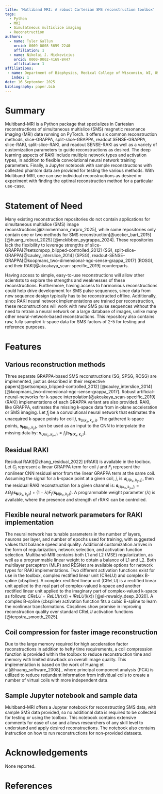 ```yaml
---
title: 'Mutliband MRI: A robust Cartesian SMS reconstruction toolbox'
tags:
  - Python
  - MRI
  - Simulatneous multislice imaging
  - Reconstruction
authors:
  - name: Tyler Gallun
    orcid: 0009-0008-5659-2240
    affiliation: 1
  - name: Nikolai J. Mickevicius
    orcid: 0000-0002-4169-8447
    affiliation: 1
affiliations:
 - name: Department of Biophysics, Medical College of Wisconsin, WI, USA
   index: 1
date: 16 September 2025
bibliography: paper.bib
---
```


# Summary
Multiband-MRI is a Python package that specializes in Cartesian reconstructions of simultaneous multislice (SMS) magnetic resonance imaging (MRI) data running on PyTorch. It offers six common reconstruction methods, slice-GRAPPA, split-slice-GRAPPA, readout SENSE-GRAPPA, slice-RAKI, split-slice-RAKI, and readout SENSE-RAKI as well as a variety of customization parameters to guide reconstructions as desired. The deep learning aspects of RAKI include multiple network types and activation types, in addition to flexible convolutional neural network training parameters. Finally, a Jupyter notebook with sample reconstructions with collected phantom data are provided for testing the various methods. With Multiband-MRI, one can use individual reconstructions as desired or experiment with finding the optimal reconstruction method for a particular use-case.

# Statement of Need
Many existing reconstruction repositories do not contain applications for simultaneous multislice (SMS) image reconstructions[@zimmermann_mrpro_2025], while some repositories only contain one or two methods for SMS reconstruction[@uecker_bart_2015] [@huang_robust_2025] [@mckibben_pygrappa_2024]. These repositories lack the flexibility to leverage strengths of slice-GRAPPA[@setsompop_blipped-controlled_2012] (SG), split-slice-GRAPPA[@cauley_interslice_2014] (SPSG), readout-SENSE-GRAPPA[@koopmans_two-dimensional-ngc-sense-grappa_2017] (ROSG), and their RAKI[@akcakaya_scan-specific_2019] counterparts.

Having access to simple, easy-to-use reconstructions will allow other scientists to explore the strengths and weaknesses of these reconstructions. Furthermore, having access to harmonious reconstructions could help drive development for SMS pulse sequences, since data from new sequence design typically has to be reconstructed offline. Additionally, since RAKI neural network implementations are trained per reconstruction, these reconstructions will work with new SMS pulse sequences without the need to retrain a neural network on a large database of images, unlike many other neural-network-based reconstructions. This repository also contains raw, fully sampled k-space data for SMS factors of 2-5 for testing and reference purposes.

# Features
## Various reconstruction methods
Three separate GRAPPA-based SMS reconstructions (SG, SPSG, ROSG) are implemented, just as described in their respective papers[@setsompop_blipped-controlled_2012] [@cauley_interslice_2014] [@koopmans_two-dimensional-ngc-sense-grappa_2017]. Robust artificial-neural-networks for k-space interpolation[@akcakaya_scan-specific_2019] (RAKI) implementations of each GRAPPA variant are also provided. RAKI, like GRAPPA, estimates the missing k-space data from in-plane acceleration or SMS imaging. Let $f_j$ be a convolutional neural network that estimates the unacquired k-space points for coil $j$, $\boldsymbol{s}_{U(k_x,k_y,j)}$. The gathered k-space points, $\boldsymbol{s}_{\boldsymbol{N}(k_x,k_y)}$, can be used as an input to the CNN to interpolate the missing data by: $\boldsymbol{s}_{U(k_x,k_y,j)} = f_j(\boldsymbol{s}_{\boldsymbol{N}(k_x,k_y)})$.

## Residual RAKI
Residual RAKI[@zhang_residual_2022] (rRAKI) is available in the toolbox. Let $G_j$ represent a linear GRAPPA term for coil $j$ and $F_j$ represent the nonlinear CNN residual error from the linear GRAPPA term at the same coil. Assuming the signal for a k-space point at a given coil, $j$, is $𝒔_{U(k_x,k_y,j)}$, then the residual RAKI reconstruction for a given channel is: $\boldsymbol{s}_{U(k_x,k_y,j)} = \lambda G_j(\boldsymbol{s}_{\boldsymbol{N}(k_x,k_y)})+(1-\lambda)F_j(\boldsymbol{s}_{\boldsymbol{N}(k_x,k_y)})$. A programmable weight parameter ($\lambda$) is available, where the presence and strength of rRAKI can be controlled.

## Flexible neural network parameters for RAKI implementation
The neural network has tunable parameters in the number of layers, neurons per layer, and number of epochs used for training, with suggested values that balance speed and quality. Additional customization arrives in the form of regularization, network selection, and activation function selection. Multiband-MRI contains both L1 and L2 (MSE) regularization, as well as a programmable linear weight to obtain a balance of L1 and L2. Both multilayer perceptron (MLP) and RESNet are available options for network types for RAKI implementations. Two different activation functions exist for use in the toolbox, complex rectified linear unit (CReLU) and complex B-spline (cbspline). A complex rectified linear unit (CReLU) is a rectified linear unit applied to the real part of complex-valued k-space and another rectified linear unit applied to the imaginary part of complex-valued k-space as follows: $CReLU = ReLU(r(x))+iReLU(i(x))$ [@el-rewaidy_deep_2020]. A complex B-spline (cbspline) activation function fits a cubic B-spline to learn the nonlinear transformations. Cbsplines show promise in improving reconstruction quality over standard CReLU activation functions [@terpstra_smooth_2025].

## Coil compression for faster image reconstruction
Due to the large memory required for high acceleration factor reconstructions in addition to hefty time requirements, a coil compression function is provided within the toolbox to reduce reconstruction time and memory with limited drawback on overall image quality. This implementation is based on the work of Huang et al[@huang_software_2008]., where principal component analysis (PCA) is utilized to reduce redundant information from individual coils to create a number of virtual coils with more independent data.

## Sample Jupyter notebook and sample data
Multiband-MRI offers a Jupyter notebook for reconstructing SMS data, with sample SMS data provided, so no additional data is required to be collected for testing or using the toolbox. This notebook contains extensive comments for ease of use and allows researchers of any skill level to understand and apply desired reconstructions. The notebook also contains instruction on how to run reconstructions for non-provided datasets.

# Acknowledgements
None reported.

# References
